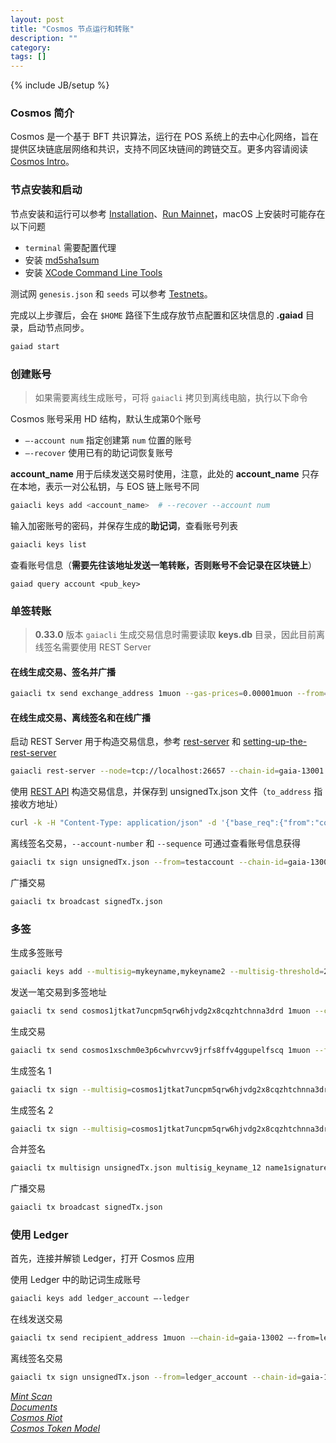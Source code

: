 ```yaml
---
layout: post
title: "Cosmos 节点运行和转账"
description: ""
category: 
tags: []
---
```

{% include JB/setup %}


### Cosmos 简介

Cosmos 是一个基于 BFT 共识算法，运行在 POS 系统上的去中心化网络，旨在提供区块链底层网络和共识，支持不同区块链间的跨链交互。更多内容请阅读 [Cosmos Intro](https://cosmos.network/intro)。

### 节点安装和启动

节点安装和运行可以参考 [Installation](https://cosmos.network/docs/gaia/installation.html)、[Run Mainnet](https://medium.com/cryptium-cosmos/how-to-install-cosmos-and-run-your-full-node-public-testnet-df886dc7b226)，macOS 上安装时可能存在以下问题

* `terminal` 需要配置代理
* 安装 [md5sha1sum](https://github.com/cosmos/cosmos-sdk/issues/3410#issue-403753260)
* 安装 [XCode Command Line Tools](https://github.com/ethereum/go-ethereum/issues/17940#issuecomment-434970303)


测试网 `genesis.json` 和 `seeds` 可以参考 [Testnets](https://github.com/cosmos/testnets)。

完成以上步骤后，会在 `$HOME` 路径下生成存放节点配置和区块信息的 **.gaiad** 目录，启动节点同步。

```bash
gaiad start
```

### 创建账号

> 如果需要离线生成账号，可将 `gaiacli` 拷贝到离线电脑，执行以下命令

Cosmos 账号采用 HD 结构，默认生成第0个账号

* `—-account num` 指定创建第 `num` 位置的账号
* `—-recover` 使用已有的助记词恢复账号

**account_name** 用于后续发送交易时使用，注意，此处的 **account_name** 只存在本地，表示一对公私钥，与 EOS 链上账号不同

```bash
gaiacli keys add <account_name>  # --recover --account num
```

输入加密账号的密码，并保存生成的**助记词**，查看账号列表

```bash
gaiacli keys list
```

查看账号信息（**需要先往该地址发送一笔转账，否则账号不会记录在区块链上**）

```
gaiad query account <pub_key>
```

### 单签转账

> **0.33.0** 版本 `gaiacli` 生成交易信息时需要读取 **keys.db** 目录，因此目前离线签名需要使用 REST Server

#### 在线生成交易、签名并广播

```bash
gaiacli tx send exchange_address 1muon --gas-prices=0.00001muon --from=account_name --node=http://ip:port --chain-id=gaia-13001
```

#### 在线生成交易、离线签名和在线广播

启动 REST Server 用于构造交易信息，参考 [rest-server](https://cosmos.network/docs/clients/lite/getting_started.html) 和 [setting-up-the-rest-server](https://cosmos.network/docs/clients/service-providers.html#setting-up-the-rest-server)

```bash
gaiacli rest-server --node=tcp://localhost:26657 --chain-id=gaia-13001 --laddr=tcp://ip:1317 --tls
```

使用 [REST API](https://cosmos.network/rpc/#/ICS20/post_bank_accounts__address__transfers) 构造交易信息，并保存到 unsignedTx.json 文件（`to_address` 指接收方地址）

```bash
curl -k -H "Content-Type: application/json" -d '{"base_req":{"from":"cosmos1we5hjfayx8yekv73cr3qqqvukpddxc7fa5najk","memo":"","chain_id":"gaia-13001","account_number":"0","sequence":"1","gas":"200000","gas_adjustment":"1.2","fees":[{"denom":"muon","amount":"1"}],"simulate":false, "generate_only":true},"amount":[{"denom":"muon","amount":"1"}]}' https://172.25.2.78:1317/bank/accounts/{to_address}/transfers > unsignedTx.json
```

离线签名交易，`--account-number` 和 `--sequence` 可通过查看账号信息获得

```bash
gaiacli tx sign unsignedTx.json --from=testaccount --chain-id=gaia-13001 --account-number=1053 --sequence=5 --offline > signedTx.json
```

广播交易

```bash
gaiacli tx broadcast signedTx.json
```

### 多签

生成多签账号

```bash
gaiacli keys add --multisig=mykeyname,mykeyname2 --multisig-threshold=2 multisig_keyname_12
```

发送一笔交易到多签地址

```bash
gaiacli tx send cosmos1jtkat7uncpm5qrw6hjvdg2x8cqzhtchnna3drd 1muon --chain-id=gaia-13001 --from=mykeyname
```

生成交易

```bash
gaiacli tx send cosmos1xschm0e3p6cwhvrcvv9jrfs8ffv4ggupelfscq 1muon --from=multisig_keyname_12 --generate-only > unsignedTx.json
```

生成签名 1

```bash
gaiacli tx sign --multisig=cosmos1jtkat7uncpm5qrw6hjvdg2x8cqzhtchnna3drd --name=mykeyname --output-document=name1signature.json unsignedTx.json
```

生成签名 2

```bash
gaiacli tx sign --multisig=cosmos1jtkat7uncpm5qrw6hjvdg2x8cqzhtchnna3drd --name=mykeyname2 --output-document=name2signature.json unsignedTx.json
```

合并签名

```bash
gaiacli tx multisign unsignedTx.json multisig_keyname_12 name1signature.json name2signature.json > signedTx.json
```

广播交易

```bash
gaiacli tx broadcast signedTx.json
```

### 使用 Ledger

首先，连接并解锁 Ledger，打开 Cosmos 应用

使用 Ledger 中的助记词生成账号

```bash
gaiacli keys add ledger_account —-ledger
```

在线发送交易

```bash
gaiacli tx send recipient_address 1muon -—chain-id=gaia-13002 —-from=ledger_account
```

离线签名交易

```bash
gaiacli tx sign unsignedTx.json --from=ledger_account --chain-id=gaia-13002 --account-number=1053 --sequence=1 --offline > signedTx.json
```


[*Mint Scan*](https://www.mintscan.io/)  
[*Documents*](https://cosmos.network/docs/)  
[*Cosmos Riot*](https://riot.im/app/#/room/#cosmos-validators:matrix.org)  
[*Cosmos Token Model*](https://github.com/cosmos/cosmos/blob/master/Cosmos_Token_Model.pdf)